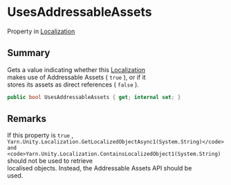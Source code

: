 # UsesAddressableAssets

Property in [Localization](yarn.unity.localization.md)

## Summary

Gets a value indicating whether this [Localization](yarn.unity.localization.md)\
makes use of Addressable Assets ( `true` ), or if it\
stores its assets as direct references ( `false` ).

```csharp
public bool UsesAddressableAssets { get; internal set; }
```

## Remarks

If this property is `true` , `Yarn.Unity.Localization.GetLocalizedObjectAsync1(System.String)</code> and <code>Yarn.Unity.Localization.ContainsLocalizedObject1(System.String)` should not be used to retrieve\
localised objects. Instead, the Addressable Assets API should be\
used.
